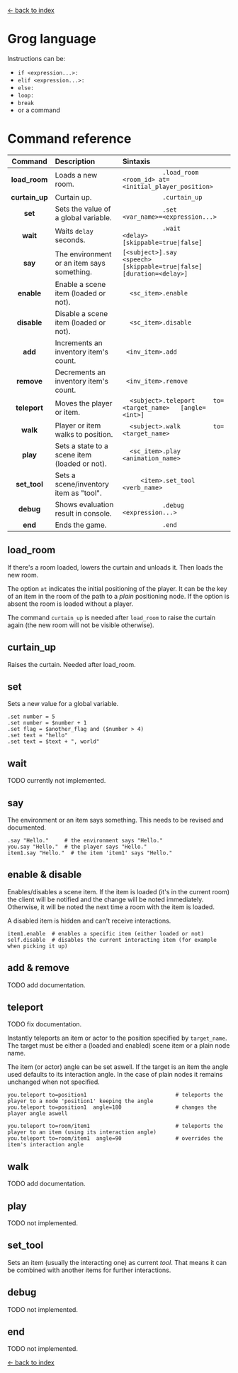 [<- back to index](index.md)

# Grog language

Instructions can be:

 - `if <expression...>:`
 - `elif <expression...>:`
 - `else:`
 - `loop:`
 - `break`
 - or a command

# Command reference

|      Command      |                  Description                  |   Sintaxis                                                                            |
|:-----------------:|:--------------------------------------------- |:------------------------------------------------------------------------------------- |
| **load\_room**    | Loads a new room.                             | `            .load_room    <room_id> at=<initial_player_position>                   ` |
| **curtain\_up**   | Curtain up.                                   | `            .curtain_up                                                            ` |
| **set**           | Sets the value of a global variable.          | `            .set          <var_name>=<expression...>                               ` |
| **wait**          | Waits `delay` seconds.                        | `            .wait         <delay> [skippable=true\|false]                          ` |
| **say**           | The environment or an item says something.    | ` [<subject>].say          <speech> [skippable=true\|false]  [duration=<delay>]     ` |
| **enable**        | Enable a scene item (loaded or not).          | `   <sc_item>.enable                                                                ` |
| **disable**       | Disable a scene item (loaded or not).         | `   <sc_item>.disable                                                               ` |
| **add**           | Increments an inventory item's count.         | `  <inv_item>.add                                                                   ` |
| **remove**        | Decrements an inventory item's count.         | `  <inv_item>.remove                                                                ` |
| **teleport**      | Moves the player or item.                     | `   <subject>.teleport     to=<target_name>   [angle=<int>]                         ` |
| **walk**          | Player or item walks to position.             | `   <subject>.walk         to=<target_name>                                         ` |
| **play**          | Sets a state to a scene item (loaded or not). | `   <sc_item>.play         <animation_name>                                         ` |
| **set\_tool**     | Sets a scene/inventory item as "tool".        | `      <item>.set_tool     <verb_name>                                              ` |
| **debug**         | Shows evaluation result in console.           | `            .debug        <expression...>                                          ` |
| **end**           | Ends the game.                                | `            .end                                                                   ` |


<!-- |                   |                                               | `                                                                                   ` | -->

## load_room

If there's a room loaded, lowers the curtain and unloads it. Then loads the new room.

The option `at` indicates the initial positioning of the player. It can be the key of an item in the room of the path to a _plain_ positioning node.
If the option is absent the room is loaded without a player.

The command `curtain_up` is needed after `load_room` to raise the curtain again (the new room will not be visible otherwise).

## curtain_up

Raises the curtain. Needed after load_room.


## set

Sets a new value for a global variable.

	.set number = 5
	.set number = $number + 1
	.set flag = $another_flag and ($number > 4)
	.set text = "hello"
	.set text = $text + ", world"

## wait

TODO currently not implemented.

## say

The environment or an item says something. This needs to be revised and documented.

	.say "Hello."     # the environment says "Hello."
	you.say "Hello."  # the player says "Hello."
	item1.say "Hello."  # the item 'item1' says "Hello."

## enable & disable

Enables/disables a scene item. If the item is loaded (it's in the current room) the client will be notified and the change will be
noted immediately. Otherwise, it will be noted the next time a room with the item is loaded.

A disabled item is hidden and can't receive interactions.

	item1.enable  # enables a specific item (either loaded or not)
	self.disable  # disables the current interacting item (for example when picking it up)

## add & remove

TODO add documentation.

## teleport

TODO fix documentation.

Instantly teleports an item or actor to the position specified by `target_name`.
The target must be either a (loaded and enabled) scene item or a plain node name.

The item (or actor) angle can be set aswell. If the target is an item the angle used defaults to its interaction angle.
In the case of plain nodes it remains unchanged when not specified.

	you.teleport to=position1                            # teleports the player to a node 'position1' keeping the angle
	you.teleport to=position1  angle=180                 # changes the player angle aswell

	you.teleport to=room/item1                           # teleports the player to an item (using its interaction angle)
	you.teleport to=room/item1  angle=90                 # overrides the item's interaction angle


## walk

TODO add documentation.

## play

TODO not implemented.


## set_tool

Sets an item (usually the interacting one) as current *tool*. That means it can be combined with another items for further interactions.

## debug

TODO not implemented.

## end

TODO not implemented.

[<- back to index](index.md)
